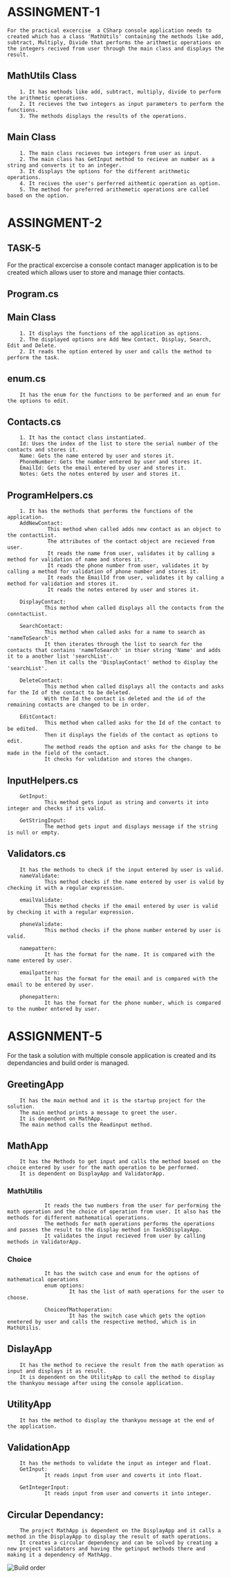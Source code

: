 # ASSINGMENT-1
    For the practical excercise  a CSharp console application needs to created which has a class 'MathUtils' containing the methods like add, subtract, Multiply, Divide that performs the arithmetic operations on the integers recived from user through the main class and displays the result.

 ## MathUtils Class
        1. It has methods like add, subtract, multiply, divide to perform the arithmetic operations.
        2. It recieves the two integers as input parameters to perform the functions.
        3. The methods displays the results of the operations.
## Main Class
        1. The main class recieves two integers from user as input.
        2. The main class has GetInput method to recieve an number as a string and converts it to an integer.
        3. It displays the options for the different arithmetic operations.
        4. It recives the user's perferred aithemtic operation as option.
        5. The method for preferred arithemetic operations are called based on the option.
 
 # ASSINGMENT-2
  ## TASK-5
  For the practical excercise a console contact manager application is to be created which allows user to store and manage thier contacts.

  ## Program.cs
  ## Main Class 
        1. It displays the functions of the application as options.
        2. The displayed options are Add New Contact, Display, Search, Edit and Delete.
        2. It reads the option entered by user and calls the method to  perform the task.

 ## enum.cs
        It has the enum for the functions to be performed and an enum for the options to edit.
  
  ## Contacts.cs
        1. It has the contact class instantiated.
        Id: Uses the index of the list to store the serial number of the contacts and stores it.
        Name: Gets the name entered by user and stores it.
        PhoneNumber: Gets the number entered by user and stores it.
        EmailId: Gets the email entered by user and stores it.
        Notes: Gets the notes entered by user and stores it.

  ## ProgramHelpers.cs
        1. It has the methods that performs the functions of the application.
        AddNewContact:
                 This method when called adds new contact as an object to the contactList.
                 The attributes of the contact object are recieved from user.
                 It reads the name from user, validates it by calling a method for validation of name and stores it.
                 It reads the phone number from user, validates it by calling a method for validation of phone number and stores it.
                 It reads the EmailId from user, validates it by calling a method for validation and stores it.
                 It reads the notes entered by user and stores it.

        DisplayContact:
                This method when called displays all the contacts from the conntactList.

        SearchContact:
                This method when called asks for a name to search as 'nameToSearch'.
                It then iterates through the list to search for the contacts that contains 'nameToSearch' in thier string 'Name' and adds it to a another list 'searchList'.
                Then it calls the 'DisplayContact' method to display the 'searchList'.

        DeleteContact:
                This method when called displays all the contacts and asks for the Id of the contact to be deleted.
                With the Id the contact is deleted and the id of the remaining contacts are changed to be in order.

        EditContact:
                This method when called asks for the Id of the contact to be edited.
                Then it displays the fields of the contact as options to edit.
                The method reads the option and asks for the change to be made in the field of the contact.
                It checks for validation and stores the changes.

## InputHelpers.cs
        GetInput:
                This method gets input as string and converts it into integer and checks if its valid.

        GetStringInput:
                The method gets input and displays message if the string is null or empty.


## Validators.cs
        It has the methods to check if the input entered by user is valid.
        nameValidate:
                This method checks if the name entered by user is valid by checking it with a regular expression.

        emailValidate:
                This method checks if the email entered by user is valid by checking it with a regular expression.

        phoneValidate:
                This method checks if the phone number entered by user is valid.

        namepattern:
                It has the format for the name. It is compared with the name entered by user.

        emailpattern:
                It has the format for the email and is compared with the email to be entered by user.

        phonepattern:
                It has the format for the phone number, which is compared to the number entered by user.

 
# ASSIGNMENT-5
 For the task a solution with multiple console application is created and its dependancies and build order is managed.

 ## GreetingApp
        It has the main method and it is the startup project for the solution.
        The main method prints a message to greet the user.
        It is dependent on MathApp.
        The main method calls the Readinput method.

## MathApp
        It has the Methods to get input and calls the method based on the choice entered by user for the math operation to be performed.
        It is dependent on DisplayApp and ValidatorApp.

###     MathUtilis
                It reads the two numbers from the user for performing the math operation and the choice of operation from user. It also has the methods for different mathematical operations.
                The methods for math operations performs the operations and passes the result to the display method in Task5DisplayApp.
                It validates the input recieved from user by calling methods in ValidatorApp.

###     Choice
                It has the switch case and enum for the options of mathematical operations
                enum options:
                        It has the list of math operations for the user to choose.
                
                ChoiceofMathoperation:
                        It has the switch case which gets the option enetered by user and calls the respective method, which is in MathUtilis.

## DislayApp
        It has the method to recieve the result from the math operation as input and displays it as result.
        It is dependent on the UtilityApp to call the method to display the thankyou message after using the console application.

## UtilityApp
        It has the method to display the thankyou message at the end of the application.

## ValidationApp
        It has the methods to validate the input as integer and float.
        GetInput:
                It reads input from user and coverts it into float.
        
        GetIntegerInput:
                It reads input from user and converts it into integer.

## Circular Dependancy:

        The project MathApp is dependent on the DisplayApp and it calls a method in the DisplayApp to display the result of math operations.
        It creates a circular dependency and can be solved by creating a new project validators and having the getinput methods there and making it a dependency of MathApp.

![Build order](.\Images\BuildOrder(task5).png)
